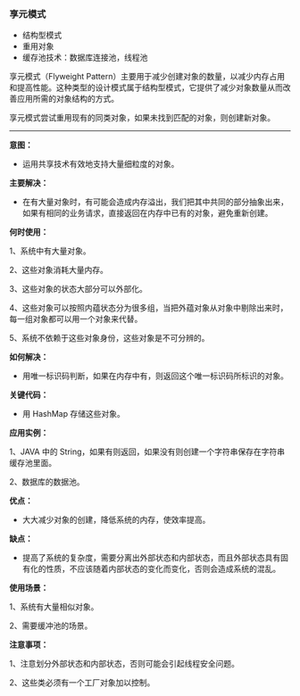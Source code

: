 ### 享元模式

- 结构型模式
- 重用对象
- 缓存池技术：数据库连接池，线程池



享元模式（Flyweight Pattern）主要用于减少创建对象的数量，以减少内存占用和提高性能。这种类型的设计模式属于结构型模式，它提供了减少对象数量从而改善应用所需的对象结构的方式。

享元模式尝试重用现有的同类对象，如果未找到匹配的对象，则创建新对象。



---





**意图：**

- 运用共享技术有效地支持大量细粒度的对象。

**主要解决：**

- 在有大量对象时，有可能会造成内存溢出，我们把其中共同的部分抽象出来，如果有相同的业务请求，直接返回在内存中已有的对象，避免重新创建。

**何时使用：** 

1、系统中有大量对象。 

2、这些对象消耗大量内存。 

3、这些对象的状态大部分可以外部化。 

4、这些对象可以按照内蕴状态分为很多组，当把外蕴对象从对象中剔除出来时，每一组对象都可以用一个对象来代替。 

5、系统不依赖于这些对象身份，这些对象是不可分辨的。

**如何解决：**

- 用唯一标识码判断，如果在内存中有，则返回这个唯一标识码所标识的对象。

**关键代码：**

- 用 HashMap 存储这些对象。

**应用实例：** 

1、JAVA 中的 String，如果有则返回，如果没有则创建一个字符串保存在字符串缓存池里面。 

2、数据库的数据池。

**优点：**

- 大大减少对象的创建，降低系统的内存，使效率提高。

**缺点：**

- 提高了系统的复杂度，需要分离出外部状态和内部状态，而且外部状态具有固有化的性质，不应该随着内部状态的变化而变化，否则会造成系统的混乱。

**使用场景：** 

1、系统有大量相似对象。 

2、需要缓冲池的场景。

**注意事项：** 

1、注意划分外部状态和内部状态，否则可能会引起线程安全问题。 

2、这些类必须有一个工厂对象加以控制。